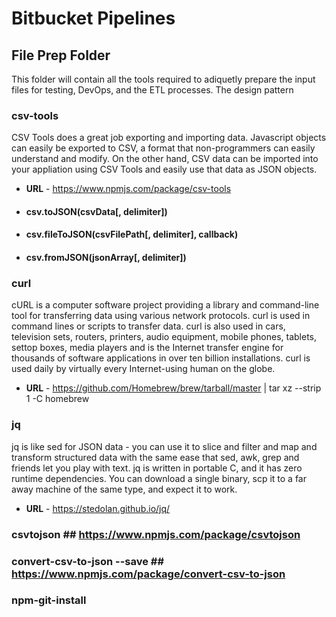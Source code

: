 # Bitbucket Pipelines

## File Prep Folder

This folder will contain all the tools required to adiquetly prepare the input files for testing,
DevOps, and  the ETL processes.  The design pattern


### **csv-tools** 

CSV Tools does a great job exporting and importing data. Javascript objects can easily be exported to CSV, 
a format that non-programmers can easily understand and modify. On the other hand, CSV data can be imported 
into your appliation using CSV Tools and easily use that data as JSON objects.

* **URL** -  https://www.npmjs.com/package/csv-tools

* #### csv.toJSON(csvData[, delimiter])
* #### csv.fileToJSON(csvFilePath[, delimiter], callback)
* #### csv.fromJSON(jsonArray[, delimiter])

### **curl**

cURL is a computer software project providing a library and command-line tool for transferring 
data using various network protocols.  curl is used in command lines or scripts to transfer data. curl is also used in cars, 
television sets, routers, printers, audio equipment, mobile phones, tablets, settop boxes, media players and is the Internet 
transfer engine for thousands of software applications in over ten billion installations. curl is used daily by virtually 
every Internet-using human on the globe.

* **URL** -  https://github.com/Homebrew/brew/tarball/master | tar xz --strip 1 -C homebrew


### **jq**

jq is like sed for JSON data - you can use it to slice and filter and map and transform structured 
data with the same ease that sed, awk, grep and friends let you play with text.
jq is written in portable C, and it has zero runtime dependencies. You can download a single binary, 
scp it to a far away machine of the same type, and expect it to work.

* **URL** -  https://stedolan.github.io/jq/


### csvtojson  ## https://www.npmjs.com/package/csvtojson



### convert-csv-to-json --save ## https://www.npmjs.com/package/convert-csv-to-json




### npm-git-install
